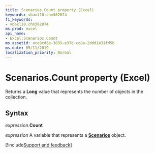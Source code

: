 ```yaml
---
title: Scenarios.Count property (Excel)
keywords: vbaxl10.chm362074
f1_keywords:
- vbaxl10.chm362074
ms.prod: excel
api_name:
- Excel.Scenarios.Count
ms.assetid: ace9cd6e-3839-e37d-cc8a-2ddd1431fd5b
ms.date: 05/11/2019
localization_priority: Normal
---
```



# Scenarios.Count property (Excel)

Returns a **Long** value that represents the number of objects in the collection.


## Syntax

_expression_.**Count**

_expression_ A variable that represents a **[Scenarios](Excel.Scenarios.md)** object.




[!include[Support and feedback](~/includes/feedback-boilerplate.md)]